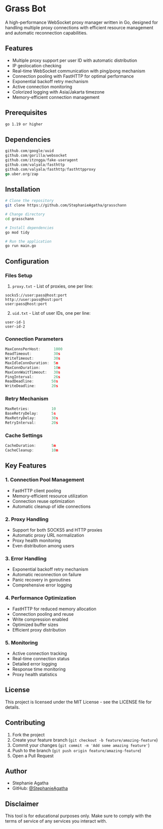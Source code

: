 # Grass Bot

A high-performance WebSocket proxy manager written in Go, designed for handling multiple proxy connections with efficient resource management and automatic reconnection capabilities.

## Features

- Multiple proxy support per user ID with automatic distribution
- IP geolocation checking
- Real-time WebSocket communication with ping/pong mechanism
- Connection pooling with FastHTTP for optimal performance
- Exponential backoff retry mechanism
- Active connection monitoring
- Colorized logging with Asia/Jakarta timezone
- Memory-efficient connection management

## Prerequisites

```bash
go 1.19 or higher
```

## Dependencies

```go
github.com/google/uuid
github.com/gorilla/websocket
github.com/itzngga/fake-useragent
github.com/valyala/fasthttp
github.com/valyala/fasthttp/fasthttpproxy
go.uber.org/zap
```

## Installation

```bash
# Clone the repository
git clone https://github.com/StephanieAgatha/grasschann

# Change directory
cd grasschann

# Install dependencies
go mod tidy

# Run the application
go run main.go
```

## Configuration

### Files Setup
1. `proxy.txt` - List of proxies, one per line:
```
socks5://user:pass@host:port
http://user:pass@host:port
user:pass@host:port
```

2. `uid.txt` - List of user IDs, one per line:
```
user-id-1
user-id-2
```

### Connection Parameters

```go
MaxConnsPerHost:      1000
ReadTimeout:          30s
WriteTimeout:         30s
MaxIdleConnDuration:  5m
MaxConnDuration:      10m
MaxConnWaitTimeout:   30s
PingInterval:         26s
ReadDeadline:        50s
WriteDeadline:       20s
```

### Retry Mechanism
```go
MaxRetries:          10
BaseRetryDelay:      5s
MaxRetryDelay:       30s
RetryInterval:       20s
```

### Cache Settings
```go
CacheDuration:       5m
CacheCleanup:        10m
```

## Key Features

### 1. Connection Pool Management
- FastHTTP client pooling
- Memory-efficient resource utilization
- Connection reuse optimization
- Automatic cleanup of idle connections

### 2. Proxy Handling
- Support for both SOCKS5 and HTTP proxies
- Automatic proxy URL normalization
- Proxy health monitoring
- Even distribution among users

### 3. Error Handling
- Exponential backoff retry mechanism
- Automatic reconnection on failure
- Panic recovery in goroutines
- Comprehensive error logging

### 4. Performance Optimization
- FastHTTP for reduced memory allocation
- Connection pooling and reuse
- Write compression enabled
- Optimized buffer sizes
- Efficient proxy distribution

### 5. Monitoring
- Active connection tracking
- Real-time connection status
- Detailed error logging
- Response time monitoring
- Proxy health statistics
## License

This project is licensed under the MIT License - see the LICENSE file for details.

## Contributing

1. Fork the project
2. Create your feature branch (`git checkout -b feature/amazing-feature`)
3. Commit your changes (`git commit -m 'Add some amazing feature'`)
4. Push to the branch (`git push origin feature/amazing-feature`)
5. Open a Pull Request

## Author

- Stephanie Agatha
- GitHub: [@StephanieAgatha](https://github.com/StephanieAgatha)

## Disclaimer

This tool is for educational purposes only. Make sure to comply with the terms of service of any services you interact with.